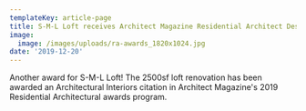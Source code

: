 ```yaml
---
templateKey: article-page
title: S-M-L Loft receives Architect Magazine Residential Architect Design Award
image:
  image: /images/uploads/ra-awards_1820x1024.jpg
date: '2019-12-20'
---
```

Another award for S-M-L Loft! The 2500sf loft renovation has been awarded an Architectural Interiors citation in Architect Magazine's 2019 Residential Architectural awards program.
